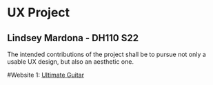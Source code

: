 # UX Project
## Lindsey Mardona - DH110 S22
The intended contributions of the project shall be to pursue not only a usable UX design, but also an aesthetic one.

#Website 1: [Ultimate Guitar](https://www.ultimate-guitar.com/)
